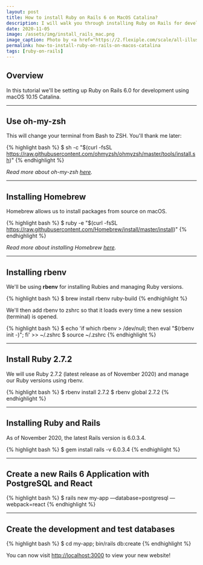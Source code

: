 ```yaml
---
layout: post
title: How to install Ruby on Rails 6 on MacOS Catalina?
description: I will walk you through installing Ruby on Rails for development on macOS 10.15 Catalina.
date: 2020-11-05
image: /assets/img/install_rails_mac.png
image_caption: Photo by <a href="https://2.flexiple.com/scale/all-illustrations" rel="nofollow">Flexiple</a>.
permalink: how-to-install-ruby-on-rails-on-macos-catalina
tags: [ruby-on-rails]
---
```


## Overview

In this tutorial we'll be setting up Ruby on Rails 6.0 for development using macOS 10.15 Catalina.

---

## Use oh-my-zsh

This will change your terminal from Bash to ZSH. You'll thank me later:

{% highlight bash %}
  $ sh -c "$(curl -fsSL https://raw.githubusercontent.com/ohmyzsh/ohmyzsh/master/tools/install.sh)"
{% endhighlight %}

_Read more about oh-my-zsh [here](https://github.com/ohmyzsh/ohmyzsh)._

---

## Installing Homebrew

Homebrew allows us to install packages from source on macOS.

{% highlight bash %}
  $ ruby -e "$(curl -fsSL https://raw.githubusercontent.com/Homebrew/install/master/install)"
{% endhighlight %}

_Read more about installing Homebrew [here](https://brew.sh/)._

---

## Installing rbenv

We'll be using **rbenv** for installing Rubies and managing Ruby versions.

{% highlight bash %}
  $ brew install rbenv ruby-build
{% endhighlight %}

We'll then add rbenv to zshrc so that it loads every time a new session (terminal) is opened.

{% highlight bash %}
  $ echo 'if which rbenv > /dev/null; then eval "$(rbenv init -)"; fi' >> ~/.zshrc
  $ source ~/.zshrc
{% endhighlight %}

---

## Install Ruby 2.7.2

We will use Ruby 2.7.2 (latest release as of November 2020) and manage our Ruby versions using rbenv.

{% highlight bash %}
  $ rbenv install 2.7.2
  $ rbenv global 2.7.2
{% endhighlight %}

---

## Installing Ruby and Rails

As of November 2020, the latest Rails version is 6.0.3.4.

{% highlight bash %}
  $ gem install rails -v 6.0.3.4
{% endhighlight %}

---

## Create a new Rails 6 Application with PostgreSQL and React

{% highlight bash %}
  $ rails new my-app —database=postgresql —webpack=react
{% endhighlight %}

---

## Create the development and test databases

{% highlight bash %}
  $ cd my-app; bin/rails db:create
{% endhighlight %}

You can now visit [http://localhost:3000](http://localhost:3000) to view your new website!

